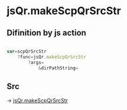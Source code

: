 # jsQr.makeScpQrSrcStr

## Difinition by js action

```js.js

var=scpQrSrcStr
	?func=jsQr.makeScpQrSrcStr
		?args=
			&dirPathString=
```

## Src

-> [jsQr.makeScpQrSrcStr](https://github.com/puutaro/CommandClick/blob/master/app/src/main/java/com/puutaro/commandclick/fragment_lib/terminal_fragment/js_interface/qr/JsQr.kt#L222)


